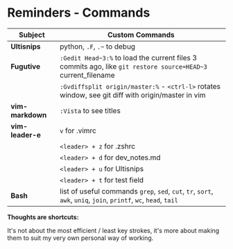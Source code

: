 # Reminders - Commands

| Subject          | Custom Commands                                                                                                   |
| ---------------- | ----------------------------------------------------------------------------------------------------------------- |
| **Ultisnips**    | python, `.F`, `.~` to debug                                                                                       |
| **Fugutive**     | `:Gedit Head~3:%` to load the current files 3 commits ago, like `git restore source=HEAD~3` current_filename      |
|                  | `:Gvdiffsplit origin/master:%` - `<ctrl-l>` rotates window, see git diff with origin/master in vim                |
| **vim-markdown** | `:Vista` to see titles                                                                                            |
| **vim-leader-e** | `v` for .vimrc                                                                                                    |
|                  | `<leader> + z` for .zshrc                                                                                         |
|                  | `<leader> + d` for dev_notes.md                                                                                   |
|                  | `<leader> + u` for Ultisnips                                                                                      |
|                  | `<leader> + t` for test field                                                                                     |
| **Bash**         | list of useful commands `grep`, `sed`, `cut`, `tr`, `sort`, `awk`, `uniq`, `join`, `printf`, `wc`, `head`, `tail` |

**Thoughts are shortcuts:**

It's not about the most efficient / least key strokes, it's more about making them to suit my very own personal way of working.
